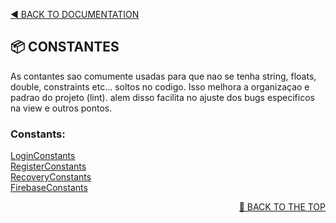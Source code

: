 <a name="top"><a/>
<p align="left"><a href="https://github.com/PaoloProdossimoLopes/repository-template/blob/main/DOCUMENTATION/README.md">◀️ BACK TO DOCUMENTATION</a></p>

## 📦 CONSTANTES
As contantes sao comumente usadas para que nao se tenha string, floats, double, constraints etc... soltos no codigo. Isso melhora a organizaçao e padrao do projeto (lint). alem disso facilita no ajuste dos bugs especificos na view e outros pontos.

### Constants:
[LoginConstants]() <br/>
[RegisterConstants]() <br/>
[RecoveryConstants]() <br/> 
[FirebaseConstants]() <br/>
<p align="right"><a href="#top">🔼 BACK TO THE TOP</a></p>
